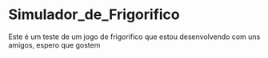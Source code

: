 # Simulador_de_Frigorifico
Este é um teste de um jogo de frigorifico que estou desenvolvendo com uns amigos, espero que gostem
